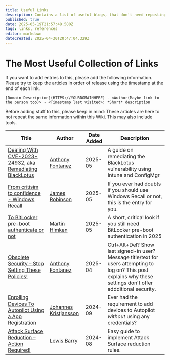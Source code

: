 ```yaml
---
title: Useful Links
description: Contains a list of useful blogs, that don't need reposting in the wiki
published: true
date: 2025-05-19T21:57:48.580Z
tags: links, references
editor: markdown
dateCreated: 2025-04-30T20:47:04.329Z
---
```


# The Most Useful Collection of Links

If you want to add entries to this, please add the following information. Please try to keep the articles in order of release using the timestamp at the end of each link.

`[Domain Description](HTTPS://YOURDOMAINHERE) - <Author(Maybe link to the person too)> - <Timestamp last visited>: *Short* description`

Before adding stuff to this, please keep in mind: These articles are here to not repeat the same information within this Wiki. This may also include tools.

|Title|Author|Date Added|Description|
|-|-|-|-|
|[Dealing With CVE-2023-24932, aka Remediating BlackLotus](https://ajf.one/blacklotus)|[Anthony Fontanez](https://ajf.one/me)|2025-05|A guide on remediating the BlackLotus vulnerability using Intune and ConfigMgr|
|[From critisim to confidence - Windows Recall](https://stte.me/recallisgreat)|[James Robinson](https://mvp.microsoft.com/en-US/mvp/profile/0d76426f-95fb-ed11-8f6d-000d3a560942)|2025-05|If you ever had doubts if you should use Windows Recall or not, this is the entry for you.|
|[To BitLocker pre-boot authenticate or not](https://manima.de/2025/04/to-bitlocker-pre-boot-authenticate-or-not/)|[Martin Himken](https://mvp.microsoft.com/en-US/mvp/profile/bb7408e7-f5ea-4afe-b1ff-e70e0414e04f)|2025-05|A short, critical look if you still need BitLocker pre-boot authentication in 2025|
|[Obsolete Security – Stop Setting These Policies!](https://ajf.one/obsec)|[Anthony Fontanez](https://ajf.one/me)|2025-04|Ctrl+Alt+Del? Show last signed-in user? Message title/text for users attempting to log on? This post explains why these settings don't offer addditional security.|
|[Enrolling Devices To Autopilot Using a App Registration](https://johannesblog.com/2024/09/04/enrolling-devices-to-autopilot-using-a-app-registration/)|[Johannes Kristjansson](https://mvp.microsoft.com/en-us/mvp/J%C3%B3hannes%20Geir%20Kristj%C3%A1nsson-5004640)|2024-09|Ever had the requirement to add devices to Autopilot _without_ using any credentials?|
|[Attack Surface Reduction – Action Required!](https://conditionalaccess.uk/attack-surface-reduction-action-required/)|[Lewis Barry](https://mvp.microsoft.com/en-US/mvp/profile/5ca5f3b7-dc70-4044-949e-59c66abb03d9)|2024-08|Easy guide to implement Attack Surface reduction rules.|
